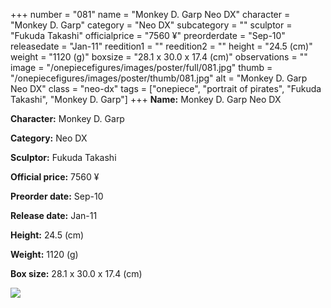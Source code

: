 +++
number = "081"
name = "Monkey D. Garp Neo DX"
character = "Monkey D. Garp"
category = "Neo DX"
subcategory = ""
sculptor = "Fukuda Takashi"
officialprice = "7560 ¥"
preorderdate = "Sep-10"
releasedate = "Jan-11"
reedition1 = ""
reedition2 = ""
height = "24.5 (cm)"
weight = "1120 (g)"
boxsize = "28.1 x 30.0 x 17.4 (cm)"
observations = ""
image = "/onepiecefigures/images/poster/full/081.jpg"
thumb = "/onepiecefigures/images/poster/thumb/081.jpg"
alt = "Monkey D. Garp Neo DX"
class = "neo-dx"
tags = ["onepiece", "portrait of pirates", "Fukuda Takashi", "Monkey D. Garp"]
+++
**Name:** Monkey D. Garp Neo DX

**Character:** Monkey D. Garp

**Category:** Neo DX 

**Sculptor:** Fukuda Takashi

**Official price:** 7560 ¥

**Preorder date:** Sep-10

**Release date:** Jan-11

**Height:** 24.5 (cm)

**Weight:** 1120 (g)

**Box size:** 28.1 x 30.0 x 17.4 (cm)

<img src="/onepiecefigures/images/poster/thumb/081.jpg">